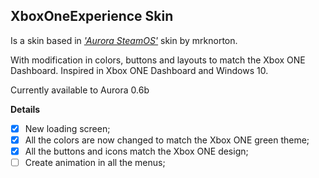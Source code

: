 ## XboxOneExperience Skin
Is a skin based in [*'Aurora SteamOS'*](http://www.realmodscene.com/index.php?/topic/4701-skin-aurora-steamos/) skin by mrknorton. 

With modification in colors, buttons and layouts to match the Xbox ONE Dashboard.
Inspired in Xbox ONE Dashboard and Windows 10.

Currently available to Aurora 0.6b

**Details**
- [x] New loading screen;
- [x] All the colors are now changed to match the Xbox ONE green theme;
- [x] All the buttons and icons match the Xbox ONE design;
- [ ] Create animation in all the menus;